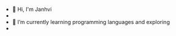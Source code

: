 - 👋 Hi, I'm Janhvi 
- 
- 🌱 I’m currently learning programming languages and exploring 
- 

<!---
Janhvii/Janhvii is a ✨ special ✨ repository because its `README.md` (this file) appears on your GitHub profile.
You can click the Preview link to take a look at your changes.
--->
